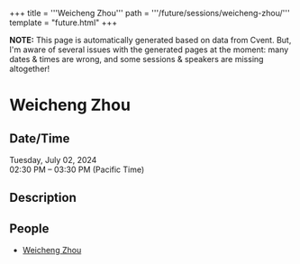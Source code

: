 +++
title = '''Weicheng Zhou'''
path = '''/future/sessions/weicheng-zhou/'''
template = "future.html"
+++

<p class="todo">
<strong>NOTE:</strong> This page is automatically generated based on data from Cvent.
But, I'm aware of several issues with the generated pages at the moment:
many dates & times are wrong, and some sessions & speakers are missing altogether!
</p>

<h1>Weicheng Zhou</h1>
<h2>Date/Time</h2>
<p>Tuesday, July 02, 2024<br>
02:30 PM – 03:30 PM (Pacific Time)</p>
<h2>Description</h2>

<h2>People</h2>
<ul><li><a href="/future/performers/weicheng-zhou/">Weicheng Zhou</a></li></ul>

